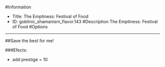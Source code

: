 #Information
 - Title: The Emptiness: Festival of Food
 - ID: goblinic_shamanism_flavor.143
#Description
The Emptiness: Festival of Food
#Options

___
##Save the best for me!

###Efects:<ul><li>add prestige = 10</li></ul>
